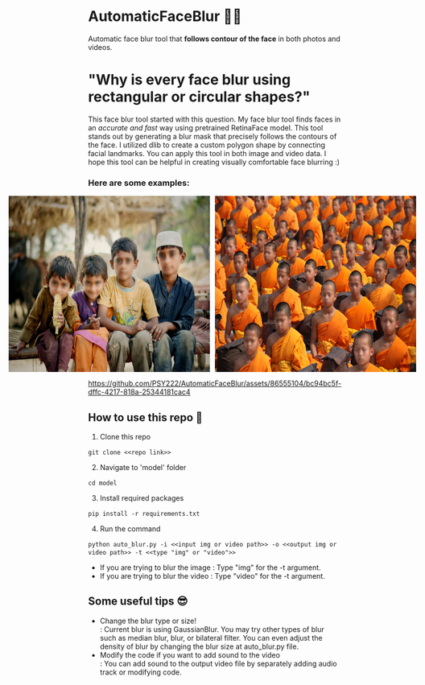 # AutomaticFaceBlur 👨‍🦲
Automatic face blur tool that **follows contour of the face** in both photos and videos.

# "Why is every face blur using rectangular or circular shapes?"

This face blur tool started with this question.
My face blur tool finds faces in an _accurate and fast_ way using pretrained RetinaFace model. This tool stands out by generating a blur mask that precisely follows the contours of the face. I utilized dlib to create a custom polygon shape by connecting facial landmarks. You can apply this tool in both image and video data. I hope this tool can be helpful in creating visually comfortable face blurring :)

### Here are some examples: <br>
<div style="display: flex; justify-content: center;">
  <img src="output/after1.jpg" width="400" height="350" style="margin-right: 10px;">
  <img src="output/after2.jpg" width="400" height="350" style="margin-right: 10px;">
</div>

https://github.com/PSY222/AutomaticFaceBlur/assets/86555104/bc94bc5f-dffc-4217-818a-25344181cac4



## How to use this repo 🙌
1. Clone this repo
```
git clone <<repo link>>
```

2. Navigate to 'model' folder
```
cd model
```

3. Install required packages
```
pip install -r requirements.txt
```

4. Run the command
```
python auto_blur.py -i <<input img or video path>> -o <<output img or video path>> -t <<type "img" or "video">>
```
- If you are trying to blur the image : Type "img" for the -t argument. 
- If you are trying to blur the video : Type "video" for the -t argument. 


## Some useful tips 😎
- Change the blur type or size! <br>
: Current blur is using GaussianBlur. You may try other types of blur such as median blur, blur, or bilateral filter. You can even adjust the density of blur by changing the blur size at auto_blur.py file. <br>
- Modify the code if you want to add sound to the video <br>
: You can add sound to the output video file by separately adding audio track or modifying code.

